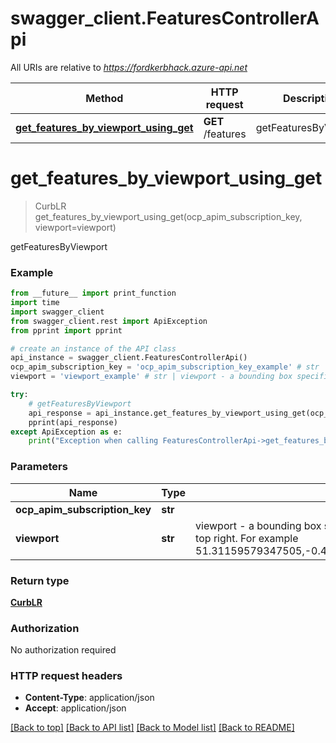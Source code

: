 # swagger_client.FeaturesControllerApi

All URIs are relative to *https://fordkerbhack.azure-api.net*

Method | HTTP request | Description
------------- | ------------- | -------------
[**get_features_by_viewport_using_get**](FeaturesControllerApi.md#get_features_by_viewport_using_get) | **GET** /features | getFeaturesByViewport


# **get_features_by_viewport_using_get**
> CurbLR get_features_by_viewport_using_get(ocp_apim_subscription_key, viewport=viewport)

getFeaturesByViewport

### Example
```python
from __future__ import print_function
import time
import swagger_client
from swagger_client.rest import ApiException
from pprint import pprint

# create an instance of the API class
api_instance = swagger_client.FeaturesControllerApi()
ocp_apim_subscription_key = 'ocp_apim_subscription_key_example' # str | 
viewport = 'viewport_example' # str | viewport - a bounding box specified by two coordinates. First coordinate is bottom left second is top right. For example 51.31159579347505,-0.43013610839850003,51.73880216751415,0.25513610839837497 (optional)

try:
    # getFeaturesByViewport
    api_response = api_instance.get_features_by_viewport_using_get(ocp_apim_subscription_key, viewport=viewport)
    pprint(api_response)
except ApiException as e:
    print("Exception when calling FeaturesControllerApi->get_features_by_viewport_using_get: %s\n" % e)
```

### Parameters

Name | Type | Description  | Notes
------------- | ------------- | ------------- | -------------
 **ocp_apim_subscription_key** | **str**|  | 
 **viewport** | **str**| viewport - a bounding box specified by two coordinates. First coordinate is bottom left second is top right. For example 51.31159579347505,-0.43013610839850003,51.73880216751415,0.25513610839837497 | [optional] 

### Return type

[**CurbLR**](CurbLR.md)

### Authorization

No authorization required

### HTTP request headers

 - **Content-Type**: application/json
 - **Accept**: application/json

[[Back to top]](#) [[Back to API list]](../README.md#documentation-for-api-endpoints) [[Back to Model list]](../README.md#documentation-for-models) [[Back to README]](../README.md)

